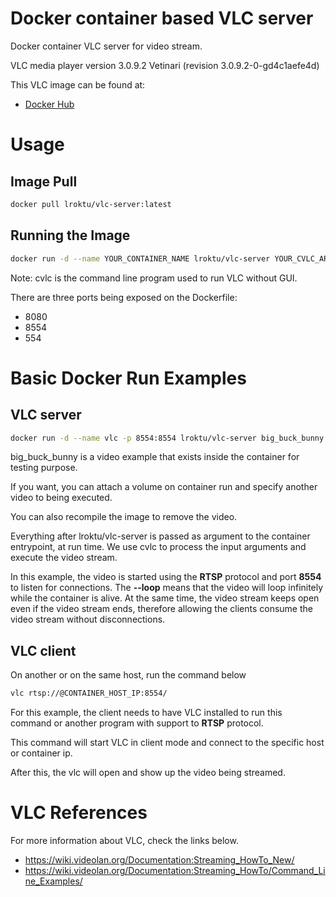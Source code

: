 # Docker container based VLC server
Docker container VLC server for video stream.

VLC media player version 3.0.9.2 Vetinari (revision 3.0.9.2-0-gd4c1aefe4d)

This VLC image can be found at:
* [Docker Hub](https://hub.docker.com/r/lroktu/vlc-server)

# Usage

## Image Pull

```bash
docker pull lroktu/vlc-server:latest
```

## Running the Image

```bash
docker run -d --name YOUR_CONTAINER_NAME lroktu/vlc-server YOUR_CVLC_ARGUMENTS
```

Note: cvlc is the command line program used to run VLC without GUI.

There are three ports being exposed on the Dockerfile:
* 8080
* 8554
* 554

# Basic Docker Run Examples

## VLC server

```bash
docker run -d --name vlc -p 8554:8554 lroktu/vlc-server big_buck_bunny.mp4 --loop :sout=#gather:rtp{sdp=rtsp://:8554/} :network-caching=1500 :sout-all :sout-keep
```

big_buck_bunny is a video example that exists inside the container for testing purpose. 

If you want, you can attach a volume on container run and specify another video to being executed.

You can also recompile the image to remove the video. 

Everything after lroktu/vlc-server is passed as argument to the container entrypoint, at run time. We use cvlc to process the input arguments and execute the video stream.

In this example, the video is started using the **RTSP** protocol and port **8554** to listen for connections. The **--loop** means that the video will loop infinitely while the container is alive. At the same time, the video stream keeps open even if the video stream ends, therefore allowing the clients consume the video stream without disconnections.


## VLC client

On another or on the same host, run the command below

```bash
vlc rtsp://@CONTAINER_HOST_IP:8554/

```

For this example, the client needs to have VLC installed to run this command or another program with support to **RTSP** protocol. 

This command will start VLC in client mode and connect to the specific host or container ip. 

After this, the vlc will open and show up the video being streamed. 

# VLC References

For more information about VLC, check the links below.
* https://wiki.videolan.org/Documentation:Streaming_HowTo_New/
* https://wiki.videolan.org/Documentation:Streaming_HowTo/Command_Line_Examples/


